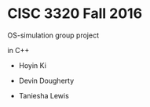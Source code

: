 # CISC 3320 Fall 2016
OS-simulation group project 

in C++

  - Hoyin Ki

  - Devin Dougherty

  - Taniesha Lewis

